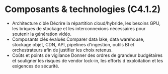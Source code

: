 # Composants & technologies (C4.1.2)

- Architecture cible
  Décrire la répartition cloud/hybride, les besoins GPU, les briques de stockage et les interconnexions nécessaires pour soutenir la génération vidéo.
- Composants clés évalués
  Comparer data lake, data warehouse, stockage objet, CDN, API, pipelines d'ingestion, outils BI et orchestrateurs afin de justifier les choix retenus.
- Coûts et points de vigilance
  Donner des ordres de grandeur budgétaires et souligner les risques de vendor lock-in, les efforts d'exploitation et les exigences de sécurité.
